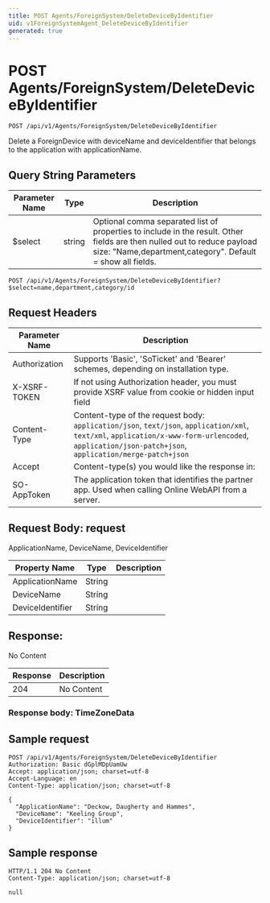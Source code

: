 ```yaml
---
title: POST Agents/ForeignSystem/DeleteDeviceByIdentifier
uid: v1ForeignSystemAgent_DeleteDeviceByIdentifier
generated: true
---
```


# POST Agents/ForeignSystem/DeleteDeviceByIdentifier

```http
POST /api/v1/Agents/ForeignSystem/DeleteDeviceByIdentifier
```

Delete a ForeignDevice with deviceName and deviceIdentifier that belongs to the application with applicationName.







## Query String Parameters

| Parameter Name | Type |  Description |
|----------------|------|--------------|
| $select | string |  Optional comma separated list of properties to include in the result. Other fields are then nulled out to reduce payload size: "Name,department,category". Default = show all fields. |

```http
POST /api/v1/Agents/ForeignSystem/DeleteDeviceByIdentifier?$select=name,department,category/id
```


## Request Headers

| Parameter Name | Description |
|----------------|-------------|
| Authorization  | Supports 'Basic', 'SoTicket' and 'Bearer' schemes, depending on installation type. |
| X-XSRF-TOKEN   | If not using Authorization header, you must provide XSRF value from cookie or hidden input field |
| Content-Type | Content-type of the request body: `application/json`, `text/json`, `application/xml`, `text/xml`, `application/x-www-form-urlencoded`, `application/json-patch+json`, `application/merge-patch+json` |
| Accept         | Content-type(s) you would like the response in:  |
| SO-AppToken | The application token that identifies the partner app. Used when calling Online WebAPI from a server. |

## Request Body: request 

ApplicationName, DeviceName, DeviceIdentifier 

| Property Name | Type |  Description |
|----------------|------|--------------|
| ApplicationName | String |  |
| DeviceName | String |  |
| DeviceIdentifier | String |  |

## Response:

No Content

| Response | Description |
|----------------|-------------|
| 204 | No Content |

### Response body: TimeZoneData


## Sample request

```http!
POST /api/v1/Agents/ForeignSystem/DeleteDeviceByIdentifier
Authorization: Basic dGplMDpUamUw
Accept: application/json; charset=utf-8
Accept-Language: en
Content-Type: application/json; charset=utf-8

{
  "ApplicationName": "Deckow, Daugherty and Hammes",
  "DeviceName": "Keeling Group",
  "DeviceIdentifier": "illum"
}
```

## Sample response

```http_
HTTP/1.1 204 No Content
Content-Type: application/json; charset=utf-8

null
```